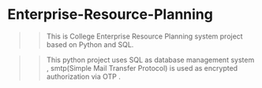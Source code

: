 # Enterprise-Resource-Planning
>>This is College Enterprise Resource Planning system project based on Python and SQL.

>>This python project uses SQL as database management system , smtp(Simple Mail Transfer Protocol) is used as encrypted authorization via OTP .
